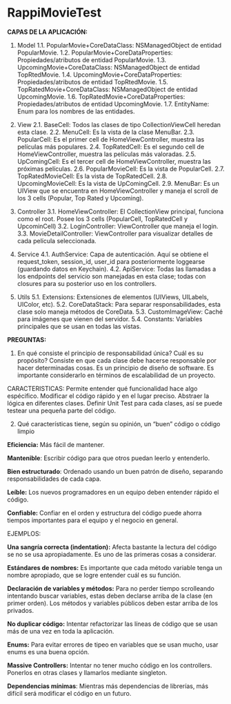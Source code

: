 # RappiMovieTest

**CAPAS DE LA APLICACIÓN:**
1. Model
   1.1. PopularMovie+CoreDataClass: NSManagedObject de entidad PopularMovie.
   1.2. PopularMovie+CoreDataProperties: Propiedades/atributos de entidad PopularMovie.
   1.3. UpcomingMovie+CoreDataClass: NSManagedObject de entidad TopRtedMovie.
   1.4. UpcomingMovie+CoreDataProperties: Propiedades/atributos de entidad TopRtedMovie.
   1.5. TopRatedMovie+CoreDataClass: NSManagedObject de entidad UpcomingMovie.
   1.6. TopRatedMovie+CoreDataProperties: Propiedades/atributos de entidad UpcomingMovie.
   1.7. EntityName: Enum para los nombres de las entidades.
2. View
   2.1. BaseCell: Todos las clases de tipo CollectionViewCell heredan esta clase.
   2.2. MenuCell: Es la vista de la clase MenuBar.
   2.3. PopularCell: Es el primer cell de HomeViewController, muestra las películas más populares.
   2.4. TopRatedCell: Es el segundo cell de HomeViewController, muestra las películas más valoradas.
   2.5. UpComingCell: Es el tercer cell de HomeViewController, muestra las próximas películas.
   2.6. PopularMovieCell: Es la vista de PopularCell.
   2.7. TopRatedMovieCell: Es la vista de TopRatedCell.
   2.8. UpcomingMovieCell: Es la vista de UpComingCell.
   2.9. MenuBar: Es un UIView que se encuentra en HomeViewController y maneja el scroll de los 3 cells (Popular, Top Rated y Upcoming).
   
3. Controller
   3.1. HomeViewController: El CollectionView principal, funciona como el root. Posee los 3 cells (PopularCell, TopRatedCell y UpcominCell)
   3.2. LoginController: ViewController que maneja el login.
   3.3. MovieDetailController: ViewController para visualizar detalles de cada película seleccionada.
   
4. Service
   4.1. AuthService: Capa de autenticación. Aquí se obtiene el request_token, session_id, user_id para posteriormente loggearse (guardando datos en Keychain).
   4.2. ApiService: Todas las llamadas a los endpoints del servicio son manejadas en esta clase; todas con closures para su posterior uso en los controllers.
   
5. Utils
   5.1. Extensions: Extensiones de elementos (UIViews, UILabels, UIColor, etc).
   5.2. CoreDataStack: Para separar responsabilidades, esta clase solo maneja métodos de CoreData.
   5.3. CustomImageView: Caché para imágenes que vienen del servidor.
   5.4. Constants: Variables principales que se usan en todas las vistas.


**PREGUNTAS:**
1. En qué consiste el principio de responsabilidad única? Cuál es su propósito?
Consiste en que cada clase debe hacerse responsable por hacer determinadas cosas. Es un principio de diseño de software. Es importante considerarlo en términos de escalabilidad de un proyecto.

CARACTERISTICAS:
Permite entender qué funcionalidad hace algo espécifico. 
Modificar el código rápido y en el lugar preciso.
Abstraer la lógica en diferentes clases.
Definir Unit Test para cada clases, así se puede testear una pequeña parte del código.

2. Qué características tiene, según su opinión, un “buen” código o código limpio

**Eficiencia:** Más fácil de mantener.

**Mantenible**: Escribir código para que otros puedan leerlo y entenderlo.

**Bien estructurado**: Ordenado usando un buen patrón de diseño, separando responsabilidades de cada capa.

**Leíble:** Los nuevos programadores en un equipo deben entender rápido el código.

**Confiable:** Confiar en el orden y estructura del código puede ahorra tiempos importantes para el equipo y el negocio en general.


EJEMPLOS:

**Una sangría correcta (indentation):** Afecta bastante la lectura del código se no se usa apropiadamente. Es uno de las primeras cosas a considerar.

**Estándares de nombres:** Es importante que cada método variable tenga un nombre apropiado, que se logre entender cuál es su función.

**Declaración de variables y métodos:** Para no perder tiempo scrolleando intentando buscar variables, estas deben declarse arriba de la clase (en primer orden). Los métodos y variables públicos deben estar arriba de los privados.

**No duplicar código:** Intentar refactorizar las líneas de código que se usan más de una vez en toda la aplicación.

**Enums:** Para evitar errores de tipeo en variables que se usan mucho, usar enums es una buena opción.

**Massive Controllers:** Intentar no tener mucho código en los controllers. Ponerlos en otras clases y llamarlos mediante singleton.

**Dependencias mínimas**: Mientras más dependencias de librerías, más difícil será modificar el código en un futuro.

